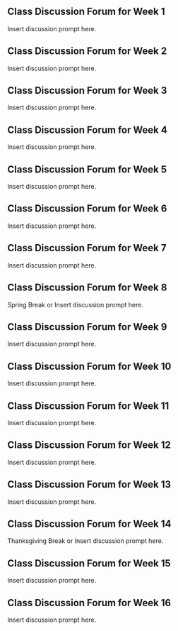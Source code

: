 ## Class Discussion Forum for Week 1

Insert discussion prompt here.

## Class Discussion Forum for Week 2

Insert discussion prompt here.

## Class Discussion Forum for Week 3

Insert discussion prompt here.

## Class Discussion Forum for Week 4

Insert discussion prompt here.

## Class Discussion Forum for Week 5

Insert discussion prompt here.

## Class Discussion Forum for Week 6

Insert discussion prompt here.

## Class Discussion Forum for Week 7

Insert discussion prompt here.

## Class Discussion Forum for Week 8

Spring Break or Insert discussion prompt here.

## Class Discussion Forum for Week 9

Insert discussion prompt here.

## Class Discussion Forum for Week 10

Insert discussion prompt here.

## Class Discussion Forum for Week 11

Insert discussion prompt here.

## Class Discussion Forum for Week 12

Insert discussion prompt here.

## Class Discussion Forum for Week 13

Insert discussion prompt here.

## Class Discussion Forum for Week 14

Thanksgiving Break or Insert discussion prompt here.

## Class Discussion Forum for Week 15

Insert discussion prompt here.

## Class Discussion Forum for Week 16

Insert discussion prompt here.
